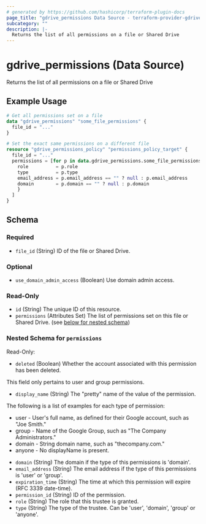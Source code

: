 ```yaml
---
# generated by https://github.com/hashicorp/terraform-plugin-docs
page_title: "gdrive_permissions Data Source - terraform-provider-gdrive"
subcategory: ""
description: |-
  Returns the list of all permissions on a file or Shared Drive
---
```


# gdrive_permissions (Data Source)

Returns the list of all permissions on a file or Shared Drive

## Example Usage

```terraform
# Get all permissions set on a file
data "gdrive_permissions" "some_file_permissions" {
  file_id = "..."
}

# Set the exact same permissions on a different file
resource "gdrive_permissions_policy" "permissions_policy_target" {
  file_id = "..."
  permissions = [for p in data.gdrive_permissions.some_file_permissions.permissions : {
    role          = p.role
    type          = p.type
    email_address = p.email_address == "" ? null : p.email_address
    domain        = p.domain == "" ? null : p.domain
    }
  ]
}
```

<!-- schema generated by tfplugindocs -->
## Schema

### Required

- `file_id` (String) ID of the file or Shared Drive.

### Optional

- `use_domain_admin_access` (Boolean) Use domain admin access.

### Read-Only

- `id` (String) The unique ID of this resource.
- `permissions` (Attributes Set) The list of permissions set on this file or Shared Drive. (see [below for nested schema](#nestedatt--permissions))

<a id="nestedatt--permissions"></a>
### Nested Schema for `permissions`

Read-Only:

- `deleted` (Boolean) Whether the account associated with this permission has been deleted.

This field only pertains to user and group permissions.
- `display_name` (String) The "pretty" name of the value of the permission.

The following is a list of examples for each type of permission:
* user    - User's full name, as defined for their Google account, such as "Joe Smith."
* group   - Name of the Google Group, such as "The Company Administrators."
* domain  - String domain name, such as "thecompany.com."
* anyone  - No displayName is present.
- `domain` (String) The domain if the type of this permissions is 'domain'.
- `email_address` (String) The email address if the type of this permissions is 'user' or 'group'.
- `expiration_time` (String) The time at which this permission will expire (RFC 3339 date-time).
- `permission_id` (String) ID of the permission.
- `role` (String) The role that this trustee is granted.
- `type` (String) The type of the trustee. Can be 'user', 'domain', 'group' or 'anyone'.
